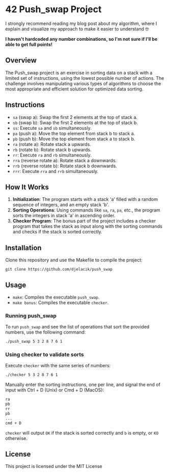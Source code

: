 # 42 Push_swap Project

I strongly recommend reading my blog post about my algorithm, where I explain and visualize my approach to make it easier to understand 🤓

__I haven't hardcoded any number combinations, so I'm not sure if I'll be able to get full points!__

## Overview
The Push_swap project is an exercise in sorting data on a stack with a limited set of instructions, using the lowest possible number of actions. The challenge involves manipulating various types of algorithms to choose the most appropriate and efficient solution for optimized data sorting.

## Instructions
- `sa` (swap a): Swap the first 2 elements at the top of stack a.
- `sb` (swap b): Swap the first 2 elements at the top of stack b.
- `ss`: Execute `sa` and `sb` simultaneously.
- `pa` (push a): Move the top element from stack b to stack a.
- `pb` (push b): Move the top element from stack a to stack b.
- `ra` (rotate a): Rotate stack a upwards.
- `rb` (rotate b): Rotate stack b upwards.
- `rr`: Execute `ra` and `rb` simultaneously.
- `rra` (reverse rotate a): Rotate stack a downwards.
- `rrb` (reverse rotate b): Rotate stack b downwards.
- `rrr`: Execute `rra` and `rrb` simultaneously.


## How It Works
1. **Initialization**: The program starts with a stack 'a' filled with a random sequence of integers, and an empty stack 'b'.
2. **Sorting Operations**: Using commands like `sa`, `ra`, `pa`, etc., the program sorts the integers in stack 'a' in ascending order.
3. **Checker Program**: The bonus part of the project includes a checker program that takes the stack as input along with the sorting commands and checks if the stack is sorted correctly.


## Installation
Clone this repository and use the Makefile to compile the project:
```
git clone https://github.com/djelacik/push_swap
```
## Usage

- `make`: Compiles the executable `push_swap`.
- `make bonus`: Compiles the executable `checker`.

### Running push_swap
To run `push_swap` and see the list of operations that sort the provided numbers, use the following command:
```bash
./push_swap 5 3 2 8 7 6 1
```

### Using checker to validate sorts
Execute `checker` with the same series of numbers:
```bash
./checker 5 3 2 8 7 6 1 
```
Manually enter the sorting instructions, one per line, and signal the end of input with Ctrl + D (Unix) or Cmd + D (MacOS):
```bash
ra
pb 
rr
pb 
...
cmd + D
```
`checker` will output `OK` if the stack is sorted correctly and `b` is empty, or `KO` otherwise.


## License

This project is licensed under the MIT License
